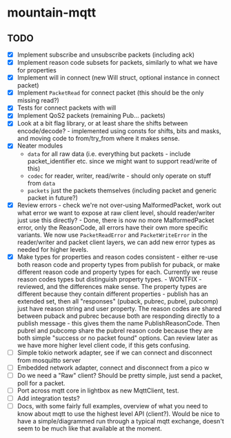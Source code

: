 # mountain-mqtt

## TODO

- [x] Implement subscribe and unsubscribe packets (including ack)
- [x] Implement reason code subsets for packets, similarly to what we have for properties
- [x] Implement will in connect (new Will struct, optional instance in connect packet)
- [x] Implement `PacketRead` for connect packet (this should be the only missing read?)
- [x] Tests for connect packets with will
- [x] Implement QoS2 packets (remaining Pub... packets)
- [x] Look at a bit flag library, or at least share the shifts between encode/decode? - implemented using consts for shifts, bits and masks, and moving code to from/try_from where it makes sense.
- [x] Neater modules
  - `data` for all raw data (i.e. everything but packets - include packet_identifier etc. since we might want to support read/write of this)
  - `codec` for reader, writer, read/write - should only operate on stuff from `data`
  - `packets` just the packets themselves (including packet and generic packet in future?)
- [x] Review errors - check we're not over-using MalformedPacket, work out what error we want to expose at raw client level, should reader/writer just use this directly? - Done, there is now no more MalformedPacket error, only the ReasonCode, all errors have their own more specific variants. We now use `PacketReadError` and `PacketWriteError` in the reader/writer and packet client layers, we can add new error types as needed for higher levels.
- [x] Make types for properties and reason codes consistent - either re-use both reason code and property types from publish for puback, or make different reason code and property types for each. Currently we reuse reason codes types but distinguish property types. - WONTFIX - reviewed, and the differences make sense. The property types are different because they contain different properties - publish has an extended set, then all "responses" (puback, pubrec, pubrel, pubcomp) just have reason string and user property. The reason codes are shared between puback and pubrec because both are responding directly to a publish message - this gives them the name PublishReasonCode. Then pubrel and pubcomp share the pubrel reason code because they are both simple "success or no packet found" options. Can review later as we have more higher level client code, if this gets confusing.
- [ ] Simple tokio network adapter, see if we can connect and disconnect from mosquitto server
- [ ] Embedded network adapter, connect and disconnect from a pico w
- [ ] Do we need a "Raw" client? Should be pretty simple, just send a packet, poll for a packet.
- [ ] Port across mqtt core in lightbox as new MqttClient, test.
- [ ] Add integration tests?
- [ ] Docs, with some fairly full examples, overview of what you need to know about mqtt to use the highest level API (client?). Would be nice to have a simple/diagrammed run through a typical mqtt exchange, doesn't seem to be much like that available at the moment.
